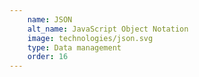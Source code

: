 ```yaml
---
    name: JSON
    alt_name: JavaScript Object Notation
    image: technologies/json.svg
    type: Data management
    order: 16
---
```

